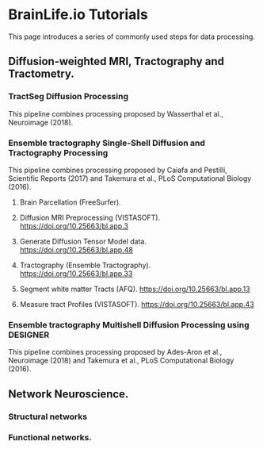 # BrainLife.io Tutorials

This page introduces a series of commonly used steps for data processing. 

## Diffusion-weighted MRI, Tractography and Tractometry.
### TractSeg Diffusion Processing
This pipeline combines processing proposed by Wasserthal et al., Neuroimage (2018).


### Ensemble tractography Single-Shell Diffusion and Tractography Processing
This pipeline combines processing proposed by Caiafa and Pestilli, Scientific Reports (2017) and Takemura et al., PLoS Computational Biology (2016).

1. Brain Parcellation (FreeSurfer).

2. Diffusion MRI Preprocessing (VISTASOFT).
https://doi.org/10.25663/bl.app.3

3. Generate Diffusion Tensor Model data.
https://doi.org/10.25663/bl.app.48 

4. Tractography (Ensemble Tractography).
https://doi.org/10.25663/bl.app.33

3. Segment white matter Tracts (AFQ).
https://doi.org/10.25663/bl.app.13

4. Measure tract Profiles (VISTASOFT).
https://doi.org/10.25663/bl.app.43


### Ensemble tractography Multishell Diffusion Processing using DESIGNER
This pipeline combines processing proposed by Ades-Aron et al., Neuroimage (2018) and Takemura et al., PLoS Computational Biology (2016).


## Network Neuroscience.
### Structural networks


### Functional networks.
